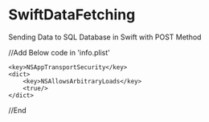 # SwiftDataFetching
Sending Data to SQL Database in Swift with POST Method



//Add Below code in 'info.plist'

	<key>NSAppTransportSecurity</key>
	<dict>
		<key>NSAllowsArbitraryLoads</key>
		<true/>
	</dict>
  
  //End
